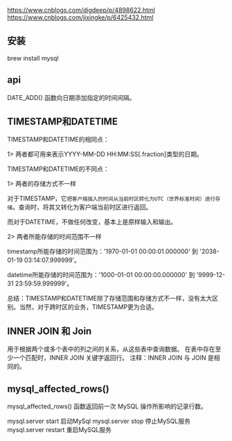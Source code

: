 https://www.cnblogs.com/digdeep/p/4898622.html
https://www.cnblogs.com/jixingke/p/6425432.html
## 安装
brew install mysql  

## api
DATE_ADD() 函数向日期添加指定的时间间隔。

## TIMESTAMP和DATETIME
TIMESTAMP和DATETIME的相同点：

1> 两者都可用来表示YYYY-MM-DD HH:MM:SS[.fraction]类型的日期。

TIMESTAMP和DATETIME的不同点：

1> 两者的存储方式不一样

对于TIMESTAMP，它`把客户端插入的时间从当前时区转化为UTC（世界标准时间）进行存储`。查询时，将其又转化为客户端当前时区进行返回。

而对于DATETIME，不做任何改变，基本上是原样输入和输出。

2> 两者所能存储的时间范围不一样

timestamp所能存储的时间范围为：'1970-01-01 00:00:01.000000' 到 '2038-01-19 03:14:07.999999'。

datetime所能存储的时间范围为：'1000-01-01 00:00:00.000000' 到 '9999-12-31 23:59:59.999999'。

总结：TIMESTAMP和DATETIME除了存储范围和存储方式不一样，没有太大区别。当然，对于跨时区的业务，TIMESTAMP更为合适。

## INNER JOIN 和 Join
用于根据两个或多个表中的列之间的关系，从这些表中查询数据。
在表中存在至少一个匹配时，INNER JOIN 关键字返回行。 
注释：INNER JOIN 与 JOIN 是相同的。

## mysql_affected_rows() 
mysql_affected_rows() 函数返回前一次 MySQL 操作所影响的记录行数。


mysql.server start    启动MySql
mysql.server stop     停止MySQL服务
mysql.server restart  重启MySQL服务